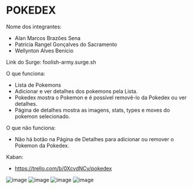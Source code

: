 # POKEDEX

Nome dos integrantes: 
- Alan Marcos Brazões Sena
- Patrícia Rangel Gonçalves do Sacramento
- Wellynton Alves Benicio

Link do Surge: foolish-army.surge.sh

O que funciona:
- Lista de Pokemons
- Adicionar e ver detalhes dos pokemons pela Lista.
- Pokedex mostra o Pokemon e é possível removê-lo da Pokedex ou ver detalhes.
- Página de detalhes mostra as imagens, stats, types e moves do pokemon selecionado.

O que não funciona: 
- Não há botão na Página de Detalhes para adicionar ou remover o Pokemon da Pokedex.

Kaban:
- https://trello.com/b/0XcvdNCy/pokedex

![image](https://user-images.githubusercontent.com/86965625/143791847-74518d8c-2495-41fe-84aa-084fbecea1f2.png)
![image](https://user-images.githubusercontent.com/86965625/143791858-7d80b41a-46e7-4803-b95b-ac5e77d37404.png)
![image](https://user-images.githubusercontent.com/86965625/143791868-d6a64782-e690-49b0-a1b3-5f19393bd6ac.png)
![image](https://user-images.githubusercontent.com/86965625/143791877-5ddcc7b0-743f-4c0e-ad27-60037c6b58ef.png)

